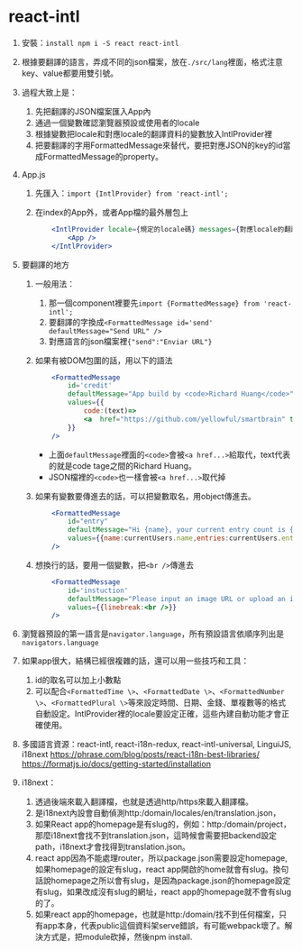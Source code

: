 # react-intl

1. 安裝：`install npm i -S react react-intl`
2. 根據要翻譯的語言，弄成不同的json檔案，放在`./src/lang`裡面，格式注意key、value都要用雙引號。
3. 過程大致上是：
   1. 先把翻譯的JSON檔案匯入App內
   2. 通過一個變數確認瀏覽器預設或使用者的locale
   3. 根據變數把locale和對應locale的翻譯資料的變數放入IntlProvider裡
   4. 把要翻譯的字用FormattedMessage來替代，要把對應JSON的key的id當成FormattedMessage的property。
4. App.js
   1. 先匯入：`import {IntlProvider} from 'react-intl';`
   2. 在index的App外，或者App檔的最外層包上

        ```jsx
            <IntlProvider locale={規定的locale碼} messages={對應locale的翻譯JSON檔}>
                <App />
            </IntlProvider>
        ```

5. 要翻譯的地方
    1. 一般用法：
       1. 那一個component裡要先`import {FormattedMessage} from 'react-intl';`
       2. 要翻譯的字換成`<FormattedMessage id='send' defaultMessage="Send URL" />`
       3. 對應語言的json檔案裡`{"send":"Enviar URL"}`
    2. 如果有被DOM包圍的話，用以下的語法

        ```jsx
            <FormattedMessage
                id='credit'
                defaultMessage="App build by <code>Richard Huang</code>"
                values={{
                    code:(text)=>
                    <a  href="https://github.com/yellowful/smartbrain" title="Richard Huang">{text}</a>
                }}
            />
        ```

        - 上面`defaultMessage`裡面的`<code>`會被`<a href...>`給取代，text代表的就是code tage之間的Richard Huang。
        - JSON檔裡的`<code>`也一樣會被`<a href...>`取代掉
    3. 如果有變數要傳進去的話，可以把變數取名，用object傳進去。

        ```jsx
            <FormattedMessage 
                id="entry"
                defaultMessage="Hi {name}, your current entry count is {entries}"
                values={{name:currentUsers.name,entries:currentUsers.entries}}
            />
        ```

    4. 想換行的話，要用一個變數，把`<br />`傳進去

        ```jsx
            <FormattedMessage
                id='instuction'
                defaultMessage="Please input an image URL or upload an image, SmartBrain will tell you who the celebrity in a picture is. {linebreak} Give it a try!"
                values={{linebreak:<br />}}
            />
        ```

6. 瀏覽器預設的第一語言是`navigator.language`，所有預設語言依順序列出是`navigators.language`

7. 如果app很大，結構已經很複雜的話，還可以用一些技巧和工具：
    1. id的取名可以加上小數點
    2. 可以配合`<FormattedTime \>`、`<FormattedDate \>`、`<FormattedNumber \>`、`<FormattedPlural \>`等來設定時間、日期、金錢、單複數等的格式自動設定。IntlProvider裡的locale要設定正確，這些內建自動功能才會正確使用。
8. 多國語言資源：react-intl, react-i18n-redux, react-intl-universal, LinguiJS, i18next
        <https://phrase.com/blog/posts/react-i18n-best-libraries/>
        <https://formatjs.io/docs/getting-started/installation>
9. i18next：
   1. 透過後端來載入翻譯檔，也就是透過http/https來載入翻譯檔。
   2. 是i18next內設會自動偵測http:/domain/locales/en/translation.json，
   3. 如果React app的homepage是有slug的，例如：http:/domain/project，那麼i18next會找不到translation.json，這時候會需要把backend設定path，i18next才會找得到translation.json。
   4. react app因為不能處理router，所以package.json需要設定homepage,如果homepage的設定有slug，react app開啟的home就會有slug。換句話說homepage之所以會有slug，是因為package.json的homepage設定有slug，如果改成沒有slug的網址，react app的homepage就不會有slug的了。
   5. 如果react app的homepage，也就是http:/domain/找不到任何檔案，只有app本身，代表public這個資料架serve錯誤，有可能webpack壞了。解決方式是，把module砍掉，然後npm install.